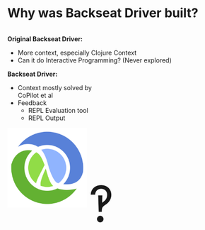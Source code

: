 <div class="slide">

# Why was Backseat Driver built?

<div class="gutters-10 row">
  <div class="bullet-column column">
  <div>

**Original Backseat Driver:**
- More context, especially Clojure Context
- Can it do Interactive Programming? (Never explored)

**Backseat Driver:**
- Context mostly solved by<br> CoPilot et al
- Feedback
  - REPL Evaluation tool
  - REPL Output
  </div>
  </div>
  <div class="image-column center">
    <img src="images/clj.png" alt="Clojure logo" style="max-width: 180px; margin-bottom: 32px;" />
    <span style="font-size: 7rem; line-height: 1;">‽</span>
  </div>
</div>
